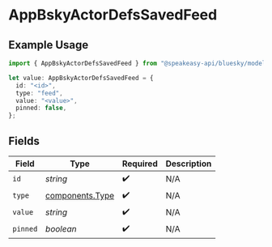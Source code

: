 # AppBskyActorDefsSavedFeed

## Example Usage

```typescript
import { AppBskyActorDefsSavedFeed } from "@speakeasy-api/bluesky/models/components";

let value: AppBskyActorDefsSavedFeed = {
  id: "<id>",
  type: "feed",
  value: "<value>",
  pinned: false,
};
```

## Fields

| Field                                              | Type                                               | Required                                           | Description                                        |
| -------------------------------------------------- | -------------------------------------------------- | -------------------------------------------------- | -------------------------------------------------- |
| `id`                                               | *string*                                           | :heavy_check_mark:                                 | N/A                                                |
| `type`                                             | [components.Type](../../models/components/type.md) | :heavy_check_mark:                                 | N/A                                                |
| `value`                                            | *string*                                           | :heavy_check_mark:                                 | N/A                                                |
| `pinned`                                           | *boolean*                                          | :heavy_check_mark:                                 | N/A                                                |